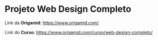 # Projeto Web Design Completo

Link da **Origamid**:
https://www.origamid.com/

Link do **Curso**:
https://www.origamid.com/curso/web-design-completo/